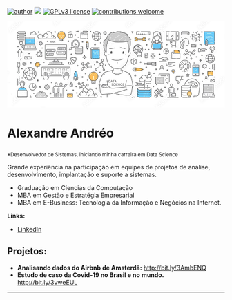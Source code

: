 [![author](https://img.shields.io/badge/author-aandreo-red.svg)](https://www.linkedin.com/in/aandreo) [![](https://img.shields.io/badge/python-3.7+-blue.svg)](https://www.python.org/downloads/release/python-365/) [![GPLv3 license](https://img.shields.io/badge/License-GPLv3-blue.svg)](http://perso.crans.org/besson/LICENSE.html) [![contributions welcome](https://img.shields.io/badge/contributions-welcome-brightgreen.svg?style=flat)](https://github.com/AAndreo/data-science//issues)

<p align="center">
  <img src="img/DataScienceBanner.jpg" >
</p>

# Alexandre Andréo
<sub>*Desenvolvedor de Sistemas, iniciando minha carreira em Data Science </sub>

Grande experiência na participação em equipes de projetos de análise, desenvolvimento, implantação e suporte a sistemas.

* Graduação em Ciencias da Computação
* MBA em Gestão e Estratégia Empresarial
* MBA em E-Business: Tecnologia da Informação e Negócios na Internet.

**Links:**
* [LinkedIn](https://www.linkedin.com/in/aandreo)



## Projetos:
* **Analisando dados do Airbnb de Amsterdã:** http://bit.ly/3AmbENQ
* **Estudo de caso da Covid-19 no Brasil e no mundo.** http://bit.ly/3vweEUL

---




